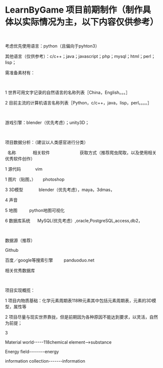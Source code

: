 

# LearnByGame 项目前期制作（制作具体以实际情况为主，以下内容仅供参考）

 

考虑优先使用语言：python（且偏向于pyhton3）

其他语言（仅供参考）：c/c++；java；javascript；php；mysql；html；perl；lisp；

需准备素材有：

 

1 世界可用文字记录的自然语言的名称列表［China，English。。。］

2 目前主流的计算机语言名称列表［Python，c/c++，java，lisp，perl。。。。］

 

游戏引擎：blender（优先考虑）；unity3D；

 

项目数据分析：（建议以人类感官进行分类）

  名称             
相关软件                        
获取方式（推荐爬虫爬取，以及使用相关优秀软件创作）

1 源代码            vim                             

1 图片（贴图，）      photoshop                      

3 3D模型            
blender（优先考虑），maya，3dmas，

4 声音          

5 地图          python地图可视化

6 数据库系统      MySQL(优先考虑）,oracle,PostgreSQL,access,db2，

 

数据源（推荐）

Github    

百度／google等搜索引擎        
panduoduo.net

相关优秀数据库

 

项目实现概揽：

1 项目内物质基础：化学元素周期表118种元素其中包括元素周期表，元素的3D模型，属性等

2 项目尽量与现实世界靠拢，但是前期因为各种原因不能达到要求，以灵活，自然为前提；

3 

















Material world-----118chemical element-->substance

Energy field--------energy

information collection-------information

